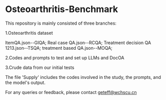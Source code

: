 # Osteoarthritis-Benchmark
This repository is mainly consisted of three branches: 

1.Osteoarthritis dataset

ltemQA.json--GIQA;
Real case QA.json--RCQA;
Treatment decision QA 1213.json--TSQA;
treatment based QA.json--MOQA;

2.Codes and prompts to test and set up LLMs and DocOA

3.Crude data from our initial tests

The file 'Supply' includes the codes involved in the study, the prompts, and the model's output.

For any queries or feedback, please contact geteff@wchscu.cn


